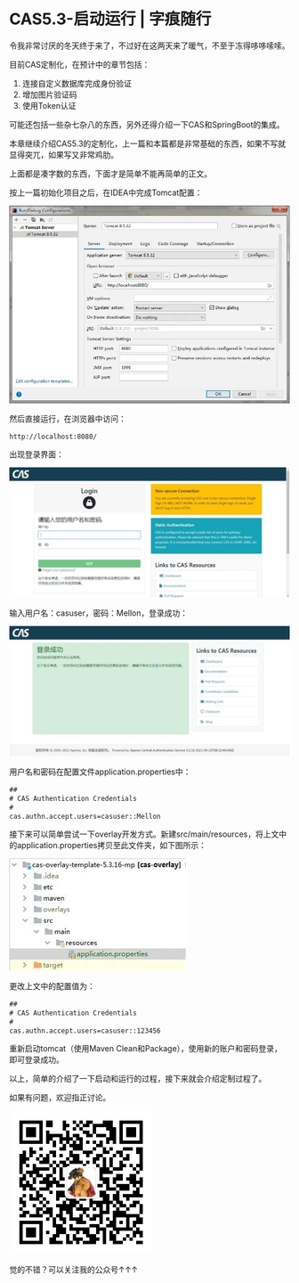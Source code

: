 # CAS5.3-启动运行 | 字痕随行

令我非常讨厌的冬天终于来了，不过好在这两天来了暖气，不至于冻得哆哆嗦嗦。

目前CAS定制化，在预计中的章节包括：

1. 连接自定义数据库完成身份验证
2. 增加图片验证码
3. 使用Token认证

可能还包括一些杂七杂八的东西，另外还得介绍一下CAS和SpringBoot的集成。

本章继续介绍CAS5.3的定制化，上一篇和本篇都是非常基础的东西，如果不写就显得突兀，如果写又非常鸡肋。

上面都是凑字数的东西，下面才是简单不能再简单的正文。

按上一篇初始化项目之后，在IDEA中完成Tomcat配置：

![image](../../images/CAS5.3-启动运行/640.jpg)

然后直接运行，在浏览器中访问：

```Plain Text
http://localhost:8080/

```
出现登录界面：

![image](../../images/CAS5.3-启动运行/640_2.jpg)

输入用户名：casuser，密码：Mellon，登录成功：

![image](../../images/CAS5.3-启动运行/640_3.jpg)

用户名和密码在配置文件application.properties中：

```Plain Text
##
# CAS Authentication Credentials
#
cas.authn.accept.users=casuser::Mellon

```
接下来可以简单尝试一下overlay开发方式。新建src/main/resources，将上文中的application.properties拷贝至此文件夹，如下图所示：

![image](../../images/CAS5.3-启动运行/640_4.jpg)

更改上文中的配置值为：

```Plain Text
##
# CAS Authentication Credentials
#
cas.authn.accept.users=casuser::123456

```
重新启动tomcat（使用Maven Clean和Package），使用新的账户和密码登录，即可登录成功。

以上，简单的介绍了一下启动和运行的过程，接下来就会介绍定制过程了。

如果有问题，欢迎指正讨论。

![image](../../images/公众号.jpg)

觉的不错？可以关注我的公众号↑↑↑
